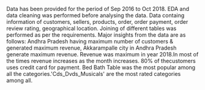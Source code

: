 Data has been provided for the period of Sep 2016 to Oct 2018. EDA and data cleaning was performed before analysing the data.
Data containg information of customers, sellers, products, order, order payment, order review rating, geographical location.
Joining of different tables was performed as per the requirements.
Major insights from the data are as follows:
Andhra Pradesh having maximum number of customers & generated maximum revenue, Akkarampalle city in Andhra Pradesh generate maximum revenue.
Revenue was maximum in year 2018.In most of the times revenue increases as the month increases.
80% of thecustomers uses credit card for payment.
Bed Bath Table was the most popular among all the categories.'Cds_Dvds_Musicals' are the most rated categories among all.
